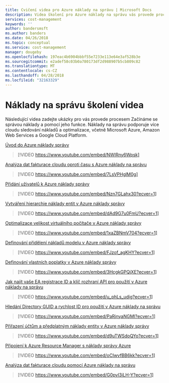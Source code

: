 ```yaml
---
title: Cvičení videa pro Azure náklady na správu | Microsoft Docs
description: Videa školení pro Azure náklady na správu vás provede procesem získávání spuštění a pomocí jeho funkce.
services: cost-management
keywords: ''
author: bandersmsft
ms.author: banders
ms.date: 04/26/2018
ms.topic: conceptual
ms.service: cost-management
manager: dougeby
ms.openlocfilehash: 197eac4b6904bbbf55e7233e113e64e3af528b3e
ms.sourcegitcommit: e2adef58c03b0a780173df2d988907b5cb809c82
ms.translationtype: MT
ms.contentlocale: cs-CZ
ms.lasthandoff: 04/28/2018
ms.locfileid: "32163329"
---
```

# <a name="cost-management-training-videos"></a>Náklady na správu školení videa

Následující videa zadejte ukázky pro vás provede procesem Začínáme se správou náklady a pomocí jeho funkce. Náklady na správu podporuje více cloudu sledování nákladů a optimalizace, včetně Microsoft Azure, Amazon Web Services a Google Cloud Platform.

[Úvod do Azure náklady správy](https://youtu.be/NWIRny6Wpsk)

>[!VIDEO https://www.youtube.com/embed/NWIRny6Wpsk]

[Analýza dat fakturace cloudu oproti času s Azure náklady na správu](https://youtu.be/7LsVPHglM0g)

>[!VIDEO https://www.youtube.com/embed/7LsVPHglM0g]

[Přidání uživatelů k Azure náklady správy](https://youtu.be/Nzn7GLahx30)

>[!VIDEO https://www.youtube.com/embed/Nzn7GLahx30?ecver=1]

[Vytváření hierarchie náklady entit v Azure náklady správy](https://youtu.be/dAd9G7u0FmU)

>[!VIDEO https://www.youtube.com/embed/dAd9G7u0FmU?ecver=1]

[Optimalizace velikost virtuálního počítače v Azure náklady správy](https://youtu.be/1xaZBNmV704)

>[!VIDEO https://www.youtube.com/embed/1xaZBNmV704?ecver=1]

[Definování přidělení nákladů modelu v Azure náklady správy](https://youtu.be/FJzof_agKHY)

>[!VIDEO https://www.youtube.com/embed/FJzof_agKHY?ecver=1]

[Definování vlastních poplatky v Azure náklady správy](https://youtu.be/3HcgkGPQjXE)

>[!VIDEO https://www.youtube.com/embed/3HcgkGPQjXE?ecver=1]

[Jak najít vaše EA registrace ID a klíč rozhraní API pro použití v Azure náklady na správu](https://youtu.be/u_phLs_udig)

>[!VIDEO https://www.youtube.com/embed/u_phLs_udig?ecver=1]

[Hledání Directory GUID a rychlost ID pro použití v Azure náklady na správu](https://youtu.be/PaRjnyaNGMI)

>[!VIDEO https://www.youtube.com/embed/PaRjnyaNGMI?ecver=1]

[Přiřazení účtům a předplatným náklady entity v Azure náklady správy](https://youtu.be/d9uTWSdoQYo)

>[!VIDEO https://www.youtube.com/embed/d9uTWSdoQYo?ecver=1]

[Připojení k Azure Resource Manager s náklady správy Azure](https://youtu.be/oCIwvfBB6kk)

>[!VIDEO https://www.youtube.com/embed/oCIwvfBB6kk?ecver=1]

[Analýza dat fakturace cloudu pomocí Azure náklady na správu](https://youtu.be/G0pvI3iLH-Y)

>[!VIDEO https://www.youtube.com/embed/G0pvI3iLH-Y?ecver=1]
